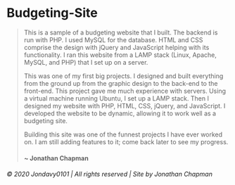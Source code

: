 # Budgeting-Site
> This is a sample of a budgeting website that I built. The backend is run with PHP. I used MySQL for the database. HTML and CSS comprise the design with jQuery and JavaScript helping with its functionality. I ran this website from a LAMP stack (Linux, Apache, MySQL, and PHP) that I set up on a server.
>
> This was one of my first big projects. I designed and built everything from the ground up from the graphic design to the back-end to the front-end. This project gave me much experience with servers. Using a virtual machine running Ubuntu, I set up a LAMP stack. Then I designed my website with PHP, HTML, CSS, jQuery, and JavaScript. I developed the website to be dynamic, allowing it to work well as a budgeting site.
>
> Building this site was one of the funnest projects I have ever worked on. I am still adding features to it; come back later to see my progress.
>
> #### ~ Jonathan Chapman

###### © 2020 Jondavy0101  |  All rights reserved  |  Site by Jonathan Chapman
